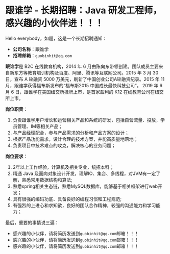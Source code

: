# 跟谁学 - 长期招聘：Java 研发工程师，感兴趣的小伙伴进！！！

Hello everybody，如题，这是一个长期招聘通知：

- **公司名称**：跟谁学
- **招聘邮箱**：`guobinhit@qq.com`

**跟谁学**是 B2C 在线教育机构，2014 年 6 月由陈向东带领创建。团队成员主要来自新东方等教育培训机构及百度、阿里、腾讯等互联网公司。2015 年 3 月 30 日，宣布 A 轮融资 5000 万美元，刷新了中国创业公司A轮融资纪录。2015 年 11 月，跟谁学获得福布斯发布的“福布斯2015 中国成长最快科技公司”。 2019 年 6 月 6 日，跟谁学在美国纽交所挂牌上市，是首家盈利的 K12 在线教育公司在纽交所上市。

**岗位职责**：

1. 负责跟谁学用户增长和运营相关产品和系统的研发，包括自营流量、投放，学员管理、IM等相关产品；
2. 与产品经理配合，参与产品需求的分析和产品方案的设计；
3. 根据产品功能需求，设计合理的技术方案，并能高质量地落地；
4. 负责项目中技术难点的攻克，解决核心的业务问题；

**岗位要求**：

1. 2年以上工作经验，计算机及相关专业，统招本科；
2. 精通 Java 及面向对象设计开发，理解IO、集合、多线程，对JVM有一定了解，熟悉常用数据结构和算法;
3. 熟悉spring相关生态链，熟悉MySQL数据库，能够基于相关框架进行web开发；
4. 具有很强的编码功底、具备良好的编程习惯和工程规范;
5. 有强烈的上进心和求知欲，良好的团队合作精神，较强的沟通能力和学习能力；

最后，重要的事情说三遍：

-  感兴趣的小伙伴，请将简历发送到`guobinhit@qq.com`邮箱！！！
-  感兴趣的小伙伴，请将简历发送到`guobinhit@qq.com`邮箱！！！
-  感兴趣的小伙伴，请将简历发送到`guobinhit@qq.com`邮箱！！！